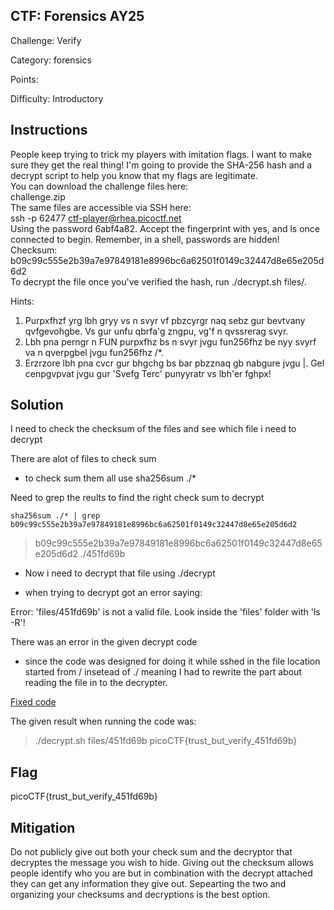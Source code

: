 ## CTF: Forensics AY25
Challenge: Verify

Category:  forensics

Points:

Difficulty: Introductory

## Instructions

People keep trying to trick my players with imitation flags. I want to make sure they get the real thing! I'm going to provide the SHA-256 hash and a decrypt script to help you know that my flags are legitimate.  
You can download the challenge files here:  
challenge.zip  
The same files are accessible via SSH here:  
ssh -p 62477 ctf-player@rhea.picoctf.net  
Using the password 6abf4a82. Accept the fingerprint with yes, and ls once connected to begin. Remember, in a shell, passwords are hidden!  
Checksum: b09c99c555e2b39a7e97849181e8996bc6a62501f0149c32447d8e65e205d6d2  
To decrypt the file once you've verified the hash, run ./decrypt.sh files/<file>.  

Hints:  
1. Purpxfhzf yrg lbh gryy vs n svyr vf pbzcyrgr naq sebz gur bevtvany qvfgevohgbe. Vs gur unfu qbrfa'g zngpu, vg'f n qvssrerag svyr.
2. Lbh pna perngr n FUN purpxfhz bs n svyr jvgu fun256fhz <svyr> be nyy svyrf va n qverpgbel jvgu fun256fhz <qverpgbel>/*.
3. Erzrzore lbh pna cvcr gur bhgchg bs bar pbzznaq gb nabgure jvgu |. Gel cenpgvpvat jvgu gur 'Svefg Terc' punyyratr vs lbh'er fghpx!
## Solution
I need to check the checksum of the files and see which file i need to decrypt

There are alot of files to check sum 
* to check sum them all use
    sha256sum ./*

Need to grep the reults to find the right check sum to decrypt

    sha256sum ./* | grep b09c99c555e2b39a7e97849181e8996bc6a62501f0149c32447d8e65e205d6d2
> b09c99c555e2b39a7e97849181e8996bc6a62501f0149c32447d8e65e205d6d2  ./451fd69b  

* Now i need to decrypt that file using ./decrypt

* when trying to decrypt got an error saying:  

Error: 'files/451fd69b' is not a valid file. Look inside the 'files' folder with 'ls -R'!

There was an error in the given decrypt code
* since the code was designed for doing it while sshed in the file location started from / insetead of ./ meaning I had to rewrite the part about reading the file in to the decrypter.

[Fixed code](https://gitlab.usna.edu/cyberopsmidncourses/sy421/ay-2025-fall/zehnder/-/blob/main/forensics/forensics01/home/ctf-player/drop-in/decrypt.sh)

The given result when running the code was: 

> ./decrypt.sh files/451fd69b
picoCTF{trust_but_verify_451fd69b}

## Flag
picoCTF{trust_but_verify_451fd69b}


## Mitigation
Do not publicly give out both your check sum and the decryptor that decryptes the message you wish to hide. Giving out the checksum allows people identify who you are but in combination with the decrypt attached they can get any information they give out. Sepearting the two and organizing your checksums and decryptions is the best option.
